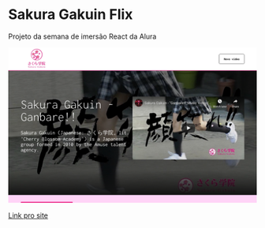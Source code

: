 # Sakura Gakuin Flix

Projeto da semana de imersão React da Alura

![Screenshot](home.png)

[Link pro site](http://sakura-gakuin-flix.vercel.app/)
